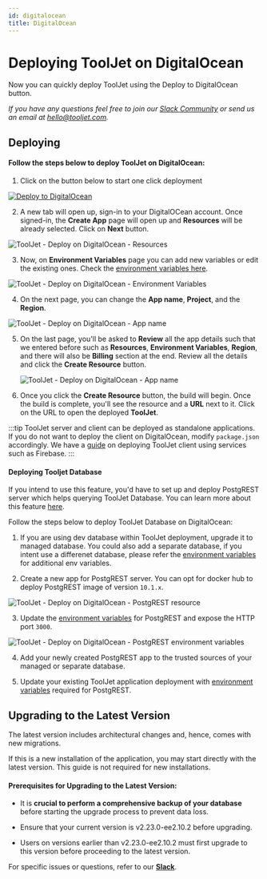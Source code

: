 ```yaml
---
id: digitalocean
title: DigitalOcean
---
```


# Deploying ToolJet on DigitalOcean

Now you can quickly deploy ToolJet using the Deploy to DigitalOcean button.

*If you have any questions feel free to join our [Slack Community](https://tooljet.com/slack) or send us an email at hello@tooljet.com.*

## Deploying

#### Follow the steps below to deploy ToolJet on DigitalOcean:


1. Click on the button below to start one click deployment

  <div style={{textAlign: 'center'}}>

  [![Deploy to DigitalOcean](https://www.deploytodo.com/do-btn-blue.svg)](https://cloud.digitalocean.com/apps/new?repo=https://github.com/ToolJet/ToolJet/tree/main)

  </div>

2. A new tab will open up, sign-in to your DigitalOCean account. Once signed-in, the **Create App** page will open up and **Resources** will be already selected. Click on **Next** button.

  <img className="screenshot-full" src="/img/setup/digitalocean/resources.png" alt="ToolJet - Deploy on DigitalOcean - Resources" />

3. Now, on **Environment Variables** page you can add new variables or edit the existing ones. Check the [environment variables here](/docs/setup/env-vars).

  <img className="screenshot-full" src="/img/setup/digitalocean/env.png" alt="ToolJet - Deploy on DigitalOcean - Environment Variables" />

4. On the next page, you can change the **App name**, **Project**, and the **Region**.

  <img className="screenshot-full" src="/img/setup/digitalocean/region.png" alt="ToolJet - Deploy on DigitalOcean - App name" />

5. On the last page, you'll be asked to **Review** all the app details such that we entered before such as **Resources**, **Environment Variables**, **Region**, and there will also be **Billing** section at the end. Review all the details and click the **Create Resource** button.

   <img className="screenshot-full" src="/img/setup/digitalocean/review.png" alt="ToolJet - Deploy on DigitalOcean - App name" />

6. Once you click the **Create Resource** button, the build will begin. Once the build is complete, you'll see the resource and a **URL** next to it. Click on the URL to open the deployed **ToolJet**.

:::tip
ToolJet server and client can be deployed as standalone applications. If you do not want to deploy the client on DigitalOcean, modify `package.json` accordingly. We have a [guide](/docs/setup/client) on deploying ToolJet client using services such as Firebase.
:::

#### Deploying Tooljet Database

If you intend to use this feature, you'd have to set up and deploy PostgREST server which helps querying ToolJet Database.
You can learn more about this feature [here](/docs/tooljet-database).

Follow the steps below to deploy ToolJet Database on DigitalOcean:

1. If you are using dev database within ToolJet deployment, upgrade it to managed database. You could also add a separate database, if you intent use a differenet database, please refer the [environment variables](/docs/setup/env-vars/#enable-tooljet-database--optional--feature-enable--optional-) for additional env variables. 

2. Create a new app for PostgREST server. You can opt for docker hub to deploy PostgREST image of version `10.1.x`.

  <img className="screenshot-full" src="/img/setup/digitalocean/postgrest-build.png" alt="ToolJet - Deploy on DigitalOcean - PostgREST resource" />

3. Update the [environment variables](/docs/setup/env-vars#postgrest-server-optional) for PostgREST and expose the HTTP port `3000`.

  <img className="screenshot-full" src="/img/setup/digitalocean/postgrest-env.png" alt="ToolJet - Deploy on DigitalOcean - PostgREST environment variables" />

4. Add your newly created PostgREST app to the trusted sources of your managed or separate database.

5. Update your existing ToolJet application deployment with [environment variables](/docs/setup/env-vars/#enable-tooljet-database--optional--feature-enable--optional-) required for PostgREST. 

## Upgrading to the Latest Version

The latest version includes architectural changes and, hence, comes with new migrations.

If this is a new installation of the application, you may start directly with the latest version. This guide is not required for new installations.

#### Prerequisites for Upgrading to the Latest Version:

- It is **crucial to perform a comprehensive backup of your database** before starting the upgrade process to prevent data loss.

- Ensure that your current version is v2.23.0-ee2.10.2 before upgrading. 

- Users on versions earlier than v2.23.0-ee2.10.2 must first upgrade to this version before proceeding to the latest version.

For specific issues or questions, refer to our **[Slack](https://tooljet.slack.com/join/shared_invite/zt-25438diev-mJ6LIZpJevG0LXCEcL0NhQ#)**.